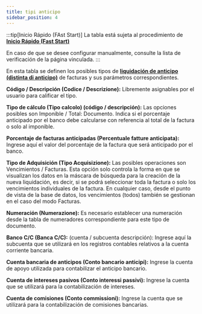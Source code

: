 ```yaml
---
title: tipi anticipo
sidebar_position: 4
---
```


:::tip[Inicio Rápido (FAst Start)]
La tabla está sujeta al procedimiento de [**Inicio Rápido (Fast Start)**](/docs/guide/fast-start)

En caso de que se desee configurar manualmente, consulte la lista de verificación de la página vinculada.
:::

En esta tabla se definen los posibles tipos de [**liquidación de anticipo (distinta di anticipo)**](/docs/treasury/advance/advances-collections) de facturas y sus parámetros correspondientes.


**Código / Descripción (Codice / Descrizione):** Libremente asignables por el usuario para calificar el tipo.

**Tipo de cálculo (Tipo calcolo) (código / descripción):** Las opciones posibles son Imponible / Total: Documento. Indica si el porcentaje anticipado por el banco debe calcularse con referencia al total de la factura o solo al imponible.

**Porcentaje de facturas anticipadas (Percentuale fatture anticipata):** Ingrese aquí el valor del porcentaje de la factura que será anticipado por el banco.

**Tipo de Adquisición (Tipo Acquisizione):** Las posibles operaciones son Vencimientos / Facturas. Esta opción solo controla la forma en que se visualizan los datos en la máscara de búsqueda para la creación de la nueva liquidación, es decir, si se podrá seleccionar toda la factura o solo los vencimientos individuales de la factura. En cualquier caso, desde el punto de vista de la base de datos, los vencimientos (todos) también se gestionan en el caso del modo Facturas.

**Numeración (Numerazione):** Es necesario establecer una numeración desde la tabla de numeradores correspondiente para este tipo de documento.

**Banco C/C (Banca C/C):** (cuenta / subcuenta descripción): Ingrese aquí la subcuenta que se utilizará en los registros contables relativos a la cuenta corriente bancaria.

**Cuenta bancaria de anticipos (Conto bancario anticipi):** Ingrese la cuenta de apoyo utilizada para contabilizar el anticipo bancario.

**Cuenta de intereses pasivos (Conto interessi passivi):** Ingrese la cuenta que se utilizará para la contabilización de intereses.

**Cuenta de comisiones (Conto commissioni):** Ingrese la cuenta que se utilizará para la contabilización de comisiones bancarias.